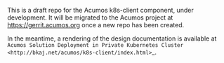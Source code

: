 This is a draft repo for the Acumos k8s-client component, under development. It
will be migrated to the Acumos project at https://gerrit.acumos.org once a new
repo has been created.

In the meantime, a rendering of the design documentation is available at
`Acumos Solution Deployment in Private Kubernetes Cluster <http://bkaj.net/acumos/k8s-client/index.html>`_.